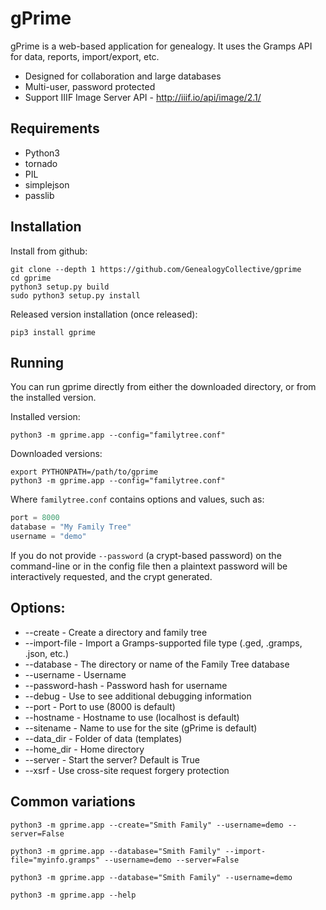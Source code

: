 # gPrime

gPrime is a web-based application for genealogy. It uses the Gramps API for data, reports, import/export, etc.

* Designed for collaboration and large databases
* Multi-user, password protected
* Support IIIF Image Server API - http://iiif.io/api/image/2.1/

Requirements
------------

* Python3
* tornado
* PIL
* simplejson
* passlib

Installation
-------------

Install from github:

```shell
git clone --depth 1 https://github.com/GenealogyCollective/gprime
cd gprime
python3 setup.py build
sudo python3 setup.py install
```

Released version installation (once released):

```shell
pip3 install gprime
```

Running
-------

You can run gprime directly from either the downloaded directory, or from the installed version.

Installed version:

```shell
python3 -m gprime.app --config="familytree.conf"
```
Downloaded versions:

```shell
export PYTHONPATH=/path/to/gprime
python3 -m gprime.app --config="familytree.conf"
```

Where `familytree.conf` contains options and values, such as:

```python
port = 8000
database = "My Family Tree"
username = "demo"
```

If you do not provide `--password` (a crypt-based password) on the command-line or in the config file then a plaintext password will be interactively requested, and the crypt generated.

Options:
------------

* --create - Create a directory and family tree
* --import-file - Import a Gramps-supported file type (.ged, .gramps, .json, etc.)
* --database - The directory or name of the Family Tree database
* --username - Username 
* --password-hash - Password hash for username
* --debug - Use to see additional debugging information
* --port - Port to use (8000 is default)
* --hostname - Hostname to use (localhost is default)
* --sitename - Name to use for the site (gPrime is default)
* --data_dir - Folder of data (templates)
* --home_dir - Home directory
* --server - Start the server? Default is True
* --xsrf - Use cross-site request forgery protection

Common variations
-----------------

```shell
python3 -m gprime.app --create="Smith Family" --username=demo --server=False

python3 -m gprime.app --database="Smith Family" --import-file="myinfo.gramps" --username=demo --server=False

python3 -m gprime.app --database="Smith Family" --username=demo

python3 -m gprime.app --help
```
